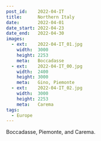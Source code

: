 ```yaml
---
post_id:    2022-04-IT
title:      Northern Italy
date:       2022-04-01
date_start: 2022-04-23
date_end:   2022-04-30
images:
  - ext:    2022-04-IT_01.jpg
    width:  3000
    height: 2253
    meta:   Boccadasse
  - ext:    2022-04-IT_00.jpg
    width:  2400
    height: 3000
    meta:   Gino, Piemonte
  - ext:    2022-04-IT_02.jpg
    width:  3000
    height: 2253
    meta:   Carema
tags:
  - Europe
---
```

Boccadasse, Piemonte, and Carema.
